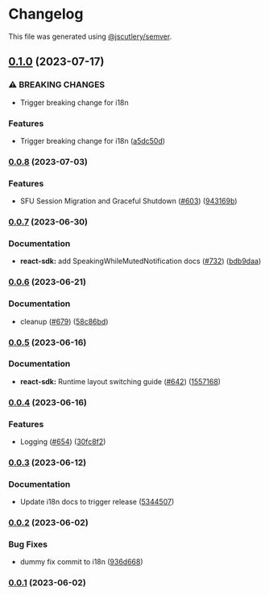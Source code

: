 # Changelog

This file was generated using [@jscutlery/semver](https://github.com/jscutlery/semver).

## [0.1.0](https://github.com/GetStream/stream-video-js/compare/@stream-io/i18n-0.0.8...@stream-io/i18n-0.1.0) (2023-07-17)


### ⚠ BREAKING CHANGES

* Trigger breaking change for i18n

### Features

* Trigger breaking change for i18n ([a5dc50d](https://github.com/GetStream/stream-video-js/commit/a5dc50d99e2eed2c00d425eef73f3f442d7ee691))

### [0.0.8](https://github.com/GetStream/stream-video-js/compare/@stream-io/i18n-0.0.7...@stream-io/i18n-0.0.8) (2023-07-03)


### Features

* SFU Session Migration and Graceful Shutdown ([#603](https://github.com/GetStream/stream-video-js/issues/603)) ([943169b](https://github.com/GetStream/stream-video-js/commit/943169bd2b7b9e138bcaf387cf72eb3fa0f23533))

### [0.0.7](https://github.com/GetStream/stream-video-js/compare/@stream-io/i18n-0.0.6...@stream-io/i18n-0.0.7) (2023-06-30)


### Documentation

* **react-sdk:** add SpeakingWhileMutedNotification docs ([#732](https://github.com/GetStream/stream-video-js/issues/732)) ([bdb9daa](https://github.com/GetStream/stream-video-js/commit/bdb9daaf921b0a790fa8013dded2ff1559d95fc9))

### [0.0.6](https://github.com/GetStream/stream-video-js/compare/@stream-io/i18n-0.0.5...@stream-io/i18n-0.0.6) (2023-06-21)


### Documentation

* cleanup ([#679](https://github.com/GetStream/stream-video-js/issues/679)) ([58c86bd](https://github.com/GetStream/stream-video-js/commit/58c86bd0354ebe444af361056dcc3fa82c4a926d))

### [0.0.5](https://github.com/GetStream/stream-video-js/compare/@stream-io/i18n-0.0.4...@stream-io/i18n-0.0.5) (2023-06-16)


### Documentation

* **react-sdk:** Runtime layout switching guide ([#642](https://github.com/GetStream/stream-video-js/issues/642)) ([1557168](https://github.com/GetStream/stream-video-js/commit/1557168da69660b71a0a420a94a0c354466681a7))

### [0.0.4](https://github.com/GetStream/stream-video-js/compare/@stream-io/i18n-0.0.3...@stream-io/i18n-0.0.4) (2023-06-16)


### Features

* Logging ([#654](https://github.com/GetStream/stream-video-js/issues/654)) ([30fc8f2](https://github.com/GetStream/stream-video-js/commit/30fc8f28e2f5829247256f24b040ea4a10336186))

### [0.0.3](https://github.com/GetStream/stream-video-js/compare/@stream-io/i18n-0.0.2...@stream-io/i18n-0.0.3) (2023-06-12)


### Documentation

* Update i18n docs to trigger release ([5344507](https://github.com/GetStream/stream-video-js/commit/534450710e0ec004356f6c7ea9d661da1e8dccc4))

### [0.0.2](https://github.com/GetStream/stream-video-js/compare/@stream-io/i18n-0.0.1...@stream-io/i18n-0.0.2) (2023-06-02)


### Bug Fixes

* dummy fix commit to i18n ([936d668](https://github.com/GetStream/stream-video-js/commit/936d6686ded5e53221cd51cf52285a9d70673f69))

### [0.0.1](https://github.com/GetStream/stream-video-js/compare/@stream-io/i18n-0.0.1-alpha.96...@stream-io/i18n-0.0.1) (2023-06-02)
